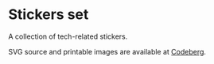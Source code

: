 # Stickers set

A collection of tech-related stickers.

SVG source and printable images are available at [Codeberg](https://codeberg.org/alexanderniki/stickers-set).
